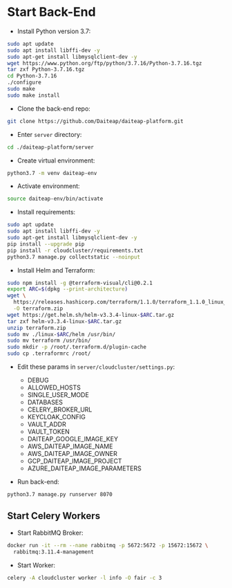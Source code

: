 # Start Back-End

- Install Python version 3.7:

```bash
sudo apt update
sudo apt install libffi-dev -y
sudo apt-get install libmysqlclient-dev -y
wget https://www.python.org/ftp/python/3.7.16/Python-3.7.16.tgz
tar zxf Python-3.7.16.tgz
cd Python-3.7.16
./configure
sudo make
sudo make install
```

- Clone the back-end repo:

```bash
git clone https://github.com/Daiteap/daiteap-platform.git
```

- Enter `server` directory:

```bash
cd ./daiteap-platform/server
```

- Create virtual environment:

```bash
python3.7 -m venv daiteap-env
```

- Activate environment:

```bash
source daiteap-env/bin/activate
```

- Install requirements:

```bash
sudo apt update
sudo apt install libffi-dev -y
sudo apt-get install libmysqlclient-dev -y
pip install --upgrade pip
pip install -r cloudcluster/requirements.txt
python3.7 manage.py collectstatic --noinput
```

- Install Helm and Terraform:

```bash
sudo npm install -g @terraform-visual/cli@0.2.1
export ARC=$(dpkg --print-architecture)
wget \
  https://releases.hashicorp.com/terraform/1.1.0/terraform_1.1.0_linux_$ARC.zip \
  -O terraform.zip
wget https://get.helm.sh/helm-v3.3.4-linux-$ARC.tar.gz
tar zxf helm-v3.3.4-linux-$ARC.tar.gz
unzip terraform.zip
sudo mv ./linux-$ARC/helm /usr/bin/
sudo mv terraform /usr/bin/
sudo mkdir -p /root/.terraform.d/plugin-cache
sudo cp .terraformrc /root/
```

- Edit these params in `server/cloudcluster/settings.py`:
  - DEBUG
  - ALLOWED_HOSTS
  - SINGLE_USER_MODE
  - DATABASES
  - CELERY_BROKER_URL
  - KEYCLOAK_CONFIG
  - VAULT_ADDR
  - VAULT_TOKEN
  - DAITEAP_GOOGLE_IMAGE_KEY
  - AWS_DAITEAP_IMAGE_NAME
  - AWS_DAITEAP_IMAGE_OWNER
  - GCP_DAITEAP_IMAGE_PROJECT
  - AZURE_DAITEAP_IMAGE_PARAMETERS

- Run back-end:

```bash
python3.7 manage.py runserver 8070
```

## Start Celery Workers

- Start RabbitMQ Broker:

```bash
docker run -it --rm --name rabbitmq -p 5672:5672 -p 15672:15672 \
  rabbitmq:3.11.4-management
```

- Start Worker:

```bash
celery -A cloudcluster worker -l info -O fair -c 3
```
